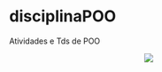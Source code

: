 # disciplinaPOO
Atividades e Tds de POO

 <p align="center">
  <a href="https://github.com/DenverCoder1/readme-typing-svg"><img src="https://readme-typing-svg.herokuapp.com?font=Time+New+Roman&color=cyan&size=15&center=true&vCenter=true&width=600&height=100&lines=Disciplina+de+POO..&hearts;++;Esse+repósitorio+apresenta+a+resolução+de+exercicíos+da+disciplina+de+POO,;Realizado+por:;Thalita+Suzy+e+Guilherme+Freitas,;"></a>
</p>

